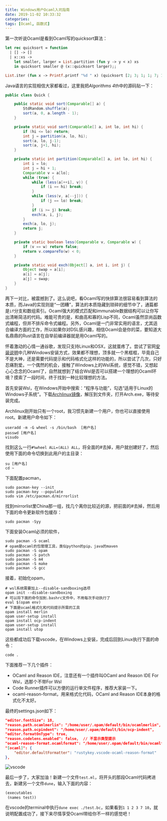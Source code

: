 ```yaml
---
title: Windows用户Ocaml入坑指南
date: 2019-11-02 10:33:32
categories:
tags: [Ocaml, 函数式]
---
```

第一次听说Ocaml是看到Ocaml写的quicksort算法：
```ocaml
let rec quicksort = function
  | [] -> []
  | x::xs ->
    let smaller, larger = List.partition (fun y -> y < x) xs
    in quicksort smaller @ (x::quicksort larger);;

List.iter (fun x -> Printf.printf "%d " x) (quicksort [2; 3; 1; 1; 7; 10])
```
Java语言的实现相信大家都看过，这里我把*Algorithms 4th*中的源码贴一下：
```java
public class Quick {

    public static void sort(Comparable[] a) {
        StdRandom.shuffle(a);
        sort(a, 0, a.length - 1);
    }

    private static void sort(Comparable[] a, int lo, int hi) {
        if (hi <= lo) return;
        int j = partition(a, lo, hi);
        sort(a, lo, j-1);
        sort(a, j+1, hi);
    }

    private static int partition(Comparable[] a, int lo, int hi) {
        int i = lo;
        int j = hi + 1;
        Comparable v = a[lo];
        while (true) {
            while (less(a[++i], v)) {
                if (i == hi) break;
            }
            while (less(v, a[--j])) {
                if (j == lo) break;
            }
            if (i >= j) break;
            exch(a, i, j);
        }
        exch(a, lo, j);
        return j;
    }

    private static boolean less(Comparable v, Comparable w) {
        if (v == w) return false;
        return v.compareTo(w) < 0;
    }

    private static void exch(Object[] a, int i, int j) {
        Object swap = a[i];
        a[i] = a[j];
        a[j] = swap;
    }
}
```

两下一对比，被震撼到了。这么说吧，看Ocaml写的快排算法很容易看到算法的本质，而Java的实现则是“一团糟”，算法的本质隐藏到琐碎的细节中了，通篇都是`if`分支和数组索引。Ocaml强大的模式匹配和immunable数据结构可以让你写出清晰简洁的代码。难能可贵的是，和曲高和寡的Lisp不同，Ocaml虽然崇尚函数式编程，但并不排斥命令式编程。另外，Ocaml是一门非常实用的语言，尤其适合编译方面的工作，所以如果你对DSL感兴趣，相信Ocaml会是你的菜，要知道大名鼎鼎的Rust语言在自举前编译器就是用Ocaml写的。

怀着激动的心情一通谷歌，发现只支持Linux和OSX，这就蛋疼了。尝试了官网[安装说明](https://ocaml.org/docs/install.html)中几种Windows安装方式，效果都不理想，顶多就一个黑框框，毕竟自己不是大神，还是需要代码提示和代码格式化这样的功能的，所以尝试了几次，只好忍痛割爱。一个偶然的机会，接触了Windows上的Wsl系统，感觉不错，又想起心心念念的Ocaml了，自然就想到了结合Wsl是否可以搭建一个理想的Ocaml环境？摸索了一段时间，终于找到一种比较理想的方法。

首先安装Wsl，在Windows开始中搜索：“程序与功能”，勾选“适用于Linux的Windows子系统”。下载[Archlinux镜像](https://github.com/yuk7/ArchWSL/)，解压到文件夹，打开Arch.exe，等待安装完成。

Archlinux刚开始只有一个root，我习惯先新建一个用户，你也可以直接使用root。新建用户命令如下：
```shell
useradd -m -G wheel -s /bin/bash  [用户名]
passwd [用户名]
visudo
```
找到这么一行`#%wheel ALL=(ALL) ALL`，将全面的#去掉，用户就创建好了，然后使用下面的命令切换到此用户的主目录：
```shell
su [用户名]
cd ~
```
下面配置pacman，
```shell
sudo pacman-key --init
sudo pacman-key --populate
sudo vim /etc/pacman.d/mirrorlist
```
找到mirrorlist里China那一组，找几个离你比较近的源，把前面的#去掉，然后用下面的命令更新软件包缓存：
```shell
sudo pacman -Syy
```
下面安装Ocaml必须的软件，
```shell
sudo pacman -S ocaml
# opam是ocaml的包管理工具，类似python的pip，java的maven
sudo pacman -S opam
sudo pacman -S patch
sudo pacman -S m4
sudo pacman -S make
sudo pacman -S gcc
```
接着，初始化opam，
```shell
# wsl系统需要加上--disable-sandboxing选项
opam init --disable-sandboxing
# 可以将下面的命令加到.bashrc文件中，不用每次手动执行了
eval $(opam env)
# 下面是ocaml格式化和代码提示所需的工具
opam install merlin
opam user-setup install
opam install ocp-indent
opam user-setup install
opam install utop
```
这些都成功后下载vscode，在Windows上安装，完成后回到Linux执行下面的命令：
```shell
code .
```
下面推荐一下几个插件：
- OCaml and Reason IDE，注意还有一个插件叫OCaml and Reason IDE For Wsl，选那个不带For Wsl
- Code Runner插件可以方便的运行单文件程序，推荐大家装一下。
- ocaml-reason-format，用来格式化代码，OCaml and Reason IDE本身的格式化不太好。

最终的settings.json如下：
```json
"editor.fontSize": 18,
"reason.path.ocamlmerlin": "/home/user/.opam/default/bin/ocamlmerlin",
"reason.path.ocpindent": "/home/user/.opam/default/bin/ocp-indent",
"editor.formatOnType": true,
"reason.codelens.enabled": false,  // 不显示类型提示
"ocaml-reason-format.ocamlformat": "/home/user/.opam/default/bin/ocamlformat",
"[ocaml]": {
    "editor.defaultFormatter": "rustykey.vscode-ocaml-reason-format"
},
```

![vscode](vscode.png)

最后一步了，大家加油！新建一个文件`test.ml`，将开头的那段Ocaml代码拷进去，新建另一个文件`dune`，输入下面的内容：
```ocaml
(executables
 (names test))
```
在vscode的terminal中执行`dune exec ./test.bc`，如果看到`1 1 2 3 7 10`，就说明配置成功了，接下来尽情享受Ocaml带给你不一样的感觉吧！
